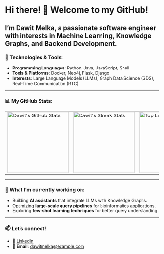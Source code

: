 # Hi there! 👋 Welcome to my GitHub!

I’m **Dawit Melka**, a passionate software engineer with interests in **Machine Learning**, **Knowledge Graphs**, and **Backend Development**.
---

### 🔧 Technologies & Tools:
- **Programming Languages**: Python, Java, JavaScript, Shell
- **Tools & Platforms**: Docker, Neo4j, Flask, Django
- **Interests**: Large Language Models (LLMs), Graph Data Science (GDS), Real-Time Communication (RTC)

---

### 📊 My GitHub Stats:

<div align="center">
  <table>
    <tr>
      <td><img height="200" src="https://github-readme-stats.vercel.app/api?username=dawit-melka&theme=vue-dark&show_icons=true&hide_border=true&count_private=true" alt="Dawit's GitHub Stats"/></td>
      <td><img height="200" src="https://github-readme-streak-stats.herokuapp.com/?user=dawit-melka&theme=vue-dark&hide_border=true" alt="Dawit's Streak Stats"/></td>
      <td><img height="200" src="https://github-readme-stats.vercel.app/api/top-langs/?username=dawit-melka&theme=vue-dark&show_icons=true&hide_border=true&layout=compact" alt="Top Languages"/></td>
    </tr>
  </table>
</div>

---

### 🌱 What I’m currently working on:
- Building **AI assistants** that integrate LLMs with Knowledge Graphs.
- Optimizing **large-scale query pipelines** for bioinformatics applications.
- Exploring **few-shot learning techniques** for better query understanding.

---

### 📫 Let’s connect!
- 💼 [LinkedIn](https://www.linkedin.com/in/dawit-melka)
- 📧 **Email**: [dawitmelka@example.com](mailto:dawitmelka@example.com)

